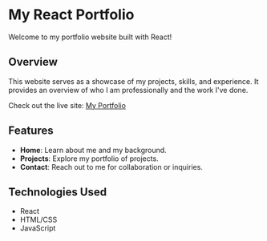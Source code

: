 
# My React Portfolio

Welcome to my portfolio website built with React!

## Overview

This website serves as a showcase of my projects, skills, and experience. It provides an overview of who I am professionally and the work I've done.

Check out the live site: [My Portfolio](https://662cff0d9d51f3cbfd3bf5bd--gleaming-peony-91a0aa.netlify.app/)

## Features

- **Home**: Learn about me and my background.
- **Projects**: Explore my portfolio of projects.
- **Contact**: Reach out to me for collaboration or inquiries.

## Technologies Used

- React
- HTML/CSS
- JavaScript
